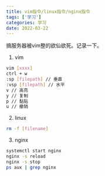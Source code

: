 ```yaml
---
title: vim指令/linux指令/nginx指令
tags: ['学习']
categories: 学习
date: 2022-03-22
---
```


搞服务器被vim整的欲仙欲死。记录一下。

1. vim

```bash
vim [xxxx]
ctrl + w
:sp [filepath] // 垂直
:vsp [filepath] // 水平
v // 高亮
y // 复制
p // 黏贴
u // 撤销
```

2. linux

```bash
rm -f [filename]
```

3. nginx

```bash
systemctl start nginx
nginx -s reload
nginx -s stop
ps aux | grep nginx
```

